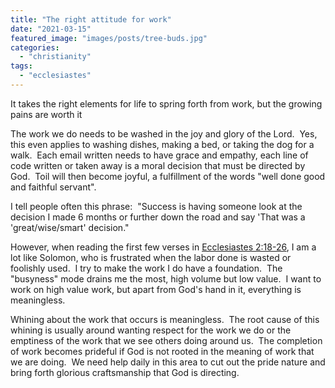 ```yaml
---
title: "The right attitude for work"
date: "2021-03-15"
featured_image: "images/posts/tree-buds.jpg"
categories: 
  - "christianity"
tags: 
  - "ecclesiastes"
---
```

It takes the right elements for life to spring forth from work, but the growing pains are worth it

The work we do needs to be washed in the joy and glory of the Lord.  Yes, this even applies to washing dishes, making a bed, or taking the dog for a walk.  Each email written needs to have grace and empathy, each line of code written or taken away is a moral decision that must be directed by God.  Toil will then become joyful, a fulfillment of the words "well done good and faithful servant".

I tell people often this phrase:  "Success is having someone look at the decision I made 6 months or further down the road and say 'That was a 'great/wise/smart' decision." 

However, when reading the first few verses in [Ecclesiastes 2:18-26](https://www.biblegateway.com/passage/?search=Ecclesiastes+2:18-26&version=NIV), I am a lot like Solomon, who is frustrated when the labor done is wasted or foolishly used.  I try to make the work I do have a foundation.  The "busyness" mode drains me the most, high volume but low value.  I want to work on high value work, but apart from God's hand in it, everything is meaningless.

Whining about the work that occurs is meaningless.  The root cause of this whining is usually around wanting respect for the work we do or the emptiness of the work that we see others doing around us.  The completion of work becomes prideful if God is not rooted in the meaning of work that we are doing.  We need help daily in this area to cut out the pride nature and bring forth glorious craftsmanship that God is directing.
